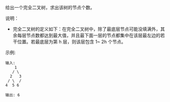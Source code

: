 给出一个完全二叉树，求出该树的节点个数。

说明：
- 完全二叉树的定义如下：在完全二叉树中，除了最底层节点可能没填满外，其余每层节点数都达到最大值，并且最下面一层的节点都集中在该层最左边的若干位置。若最底层为第 h 层，则该层包含 1~ 2h 个节点。

示例:
```
输入: 
    1
   / \
  2   3
 / \  /
4  5 6

输出: 6
```